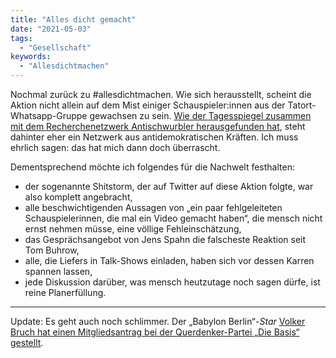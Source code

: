 ```yaml
---
title: "Alles dicht gemacht"
date: "2021-05-03"
tags:
  - "Gesellschaft"
keywords:
  - "Allesdichtmachen"
---
```


Nochmal zurück zu #allesdichtmachen. Wie sich herausstellt, scheint die Aktion nicht allein auf dem Mist einiger Schauspieler:innen aus der Tatort-Whatsapp-Gruppe gewachsen zu sein. [Wie der Tagesspiegel zusammen mit dem Recherchenetzwerk Antischwurbler herausgefunden hat](https://www.tagesspiegel.de/kultur/filmbranche-und-querdenker-das-antidemokratische-netzwerk-hinter-allesdichtmachen/27149604.html), steht dahinter eher ein Netzwerk aus antidemokratischen Kräften. Ich muss ehrlich sagen: das hat mich dann doch überrascht.

Dementsprechend möchte ich folgendes für die Nachwelt festhalten:

- der sogenannte Shitstorm, der auf Twitter auf diese Aktion folgte, war also komplett angebracht,
- alle beschwichtigenden Aussagen von „ein paar fehlgeleiteten Schauspielerinnen, die mal ein Video gemacht haben“, die mensch nicht ernst nehmen müsse, eine völlige Fehleinschätzung,
- das Gesprächsangebot von Jens Spahn die falscheste Reaktion seit Tom Buhrow,
- alle, die Liefers in Talk-Shows einladen, haben sich vor dessen Karren spannen lassen,
- jede Diskussion darüber, was mensch heutzutage noch sagen dürfe, ist reine Planerfüllung.

* * *

Update: Es geht auch noch schlimmer. Der „Babylon Berlin“-_Star_ [Volker Bruch hat einen Mitgliedsantrag bei der Querdenker-Partei „Die Basis“ gestellt](https://www.tagesspiegel.de/politik/allesdichtmachen-initiator-volker-bruch-hat-mitgliedsantrag-bei-querdenker-partei-gestellt/27156094.html).
